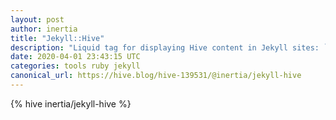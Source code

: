 ```yaml
---
layout: post
author: inertia
title: "Jekyll::Hive"
description: "Liquid tag for displaying Hive content in Jekyll sites: `{% hive %}`."
date: 2020-04-01 23:43:15 UTC
categories: tools ruby jekyll
canonical_url: https://hive.blog/hive-139531/@inertia/jekyll-hive
---
```

{% hive inertia/jekyll-hive %}
